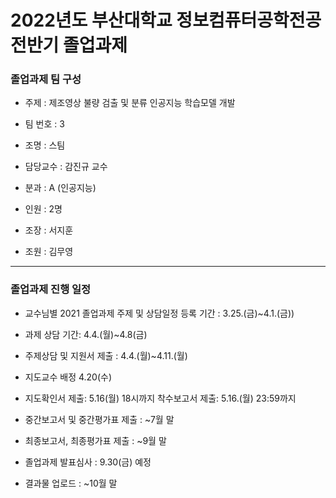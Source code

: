 # 2022년도 부산대학교 정보컴퓨터공학전공 전반기 졸업과제
### 졸업과제 팀 구성
+ 주제 : 제조영상 불량 검출 및 분류 인공지능 학습모델 개발

+ 팀 번호 : 3 

+ 조명 : 스팀 

+ 담당교수 : 감진규 교수 

+ 분과 : A (인공지능) 

+ 인원 : 2명

+ 조장 : 서지훈

+ 조원 : 김무영

---

### 졸업과제 진행 일정
+ 교수님별 2021 졸업과제 주제 및 상담일정 등록 기간 : 3.25.(금)~4.1.(금))

+ 과제 상담 기간: 4.4.(월)~4.8(금)  

+ 주제상담 및 지원서 제출 : 4.4.(월)~4.11.(월) 

+ 지도교수 배정 4.20(수)

+ 지도확인서 제출: 5.16(월) 18시까지
   착수보고서 제출: 5.16.(월) 23:59까지
   
+ 중간보고서 및 중간평가표 제출 : ~7월 말

+ 최종보고서, 최종평가표 제출 : ~9월 말

+ 졸업과제 발표심사 : 9.30(금) 예정

+ 결과물 업로드 : ~10월 말